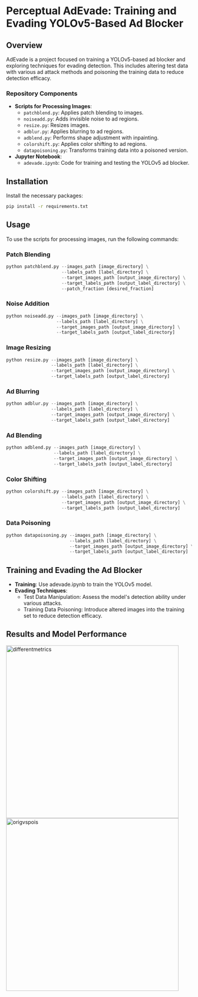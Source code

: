 # Perceptual AdEvade: Training and Evading YOLOv5-Based Ad Blocker

## Overview
AdEvade is a project focused on training a YOLOv5-based ad blocker and exploring techniques for evading detection. This includes altering test data with various ad attack methods and poisoning the training data to reduce detection efficacy.

### Repository Components
- **Scripts for Processing Images**:
  - `patchblend.py`: Applies patch blending to images.
  - `noiseadd.py`: Adds invisible noise to ad regions.
  - `resize.py`: Resizes images.
  - `adblur.py`: Applies blurring to ad regions.
  - `adblend.py`: Performs shape adjustment with inpainting.
  - `colorshift.py`: Applies color shifting to ad regions.
  - `datapoisoning.py`: Transforms training data into a poisoned version.
- **Jupyter Notebook**:
  - `adevade.ipynb`: Code for training and testing the YOLOv5 ad blocker.

## Installation

Install the necessary packages:

```bash
pip install -r requirements.txt
```

## Usage
To use the scripts for processing images, run the following commands:

### Patch Blending
```python
python patchblend.py --images_path [image_directory] \
                     --labels_path [label_directory] \
                     --target_images_path [output_image_directory] \
                     --target_labels_path [output_label_directory] \
                     --patch_fraction [desired_fraction]
```
### Noise Addition
```python
python noiseadd.py --images_path [image_directory] \
                   --labels_path [label_directory] \
                   --target_images_path [output_image_directory] \
                   --target_labels_path [output_label_directory]

```
### Image Resizing
```python
python resize.py --images_path [image_directory] \
                 --labels_path [label_directory] \
                 --target_images_path [output_image_directory] \
                 --target_labels_path [output_label_directory]

```
### Ad Blurring
```python
python adblur.py --images_path [image_directory] \
                 --labels_path [label_directory] \
                 --target_images_path [output_image_directory] \
                 --target_labels_path [output_label_directory]

```
### Ad Blending
```python
python adblend.py --images_path [image_directory] \
                  --labels_path [label_directory] \
                  --target_images_path [output_image_directory] \
                  --target_labels_path [output_label_directory]

```
### Color Shifting
```python
python colorshift.py --images_path [image_directory] \
                     --labels_path [label_directory] \
                     --target_images_path [output_image_directory] \
                     --target_labels_path [output_label_directory]

```
### Data Poisoning
```python
python datapoisoning.py --images_path [image_directory] \
                        --labels_path [label_directory] \
                        --target_images_path [output_image_directory] \
                        --target_labels_path [output_label_directory]

```

## Training and Evading the Ad Blocker
- **Training**: Use adevade.ipynb to train the YOLOv5 model.
- **Evading Techniques**:
    - Test Data Manipulation: Assess the model's detection ability under various attacks.
    - Training Data Poisoning: Introduce altered images into the training set to reduce detection efficacy.

## Results and Model Performance
<img width="468" alt="differentmetrics" src="https://github.com/Nagharjun17/Perceptual_Ad-Blocker_Evasion/assets/64778259/a666c804-9be8-41ee-a8a6-4194f280ab95">
<img width="468" alt="origvspois" src="https://github.com/Nagharjun17/Perceptual_Ad-Blocker_Evasion/assets/64778259/951f9710-62b5-4596-b9fa-8608fbb4471d">
